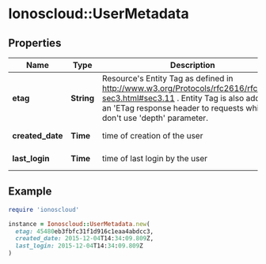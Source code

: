 # Ionoscloud::UserMetadata

## Properties

| Name | Type | Description | Notes |
| ---- | ---- | ----------- | ----- |
| **etag** | **String** | Resource&#39;s Entity Tag as defined in http://www.w3.org/Protocols/rfc2616/rfc2616-sec3.html#sec3.11 . Entity Tag is also added as an &#39;ETag response header to requests which don&#39;t use &#39;depth&#39; parameter.  | [optional][readonly] |
| **created_date** | **Time** | time of creation of the user | [optional][readonly] |
| **last_login** | **Time** | time of last login by the user | [optional][readonly] |

## Example

```ruby
require 'ionoscloud'

instance = Ionoscloud::UserMetadata.new(
  etag: 45480eb3fbfc31f1d916c1eaa4abdcc3,
  created_date: 2015-12-04T14:34:09.809Z,
  last_login: 2015-12-04T14:34:09.809Z
)
```

